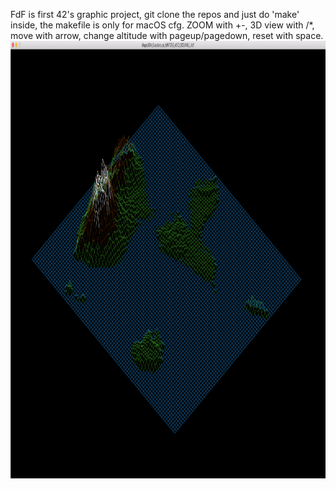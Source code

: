 FdF is first 42's graphic project,
git clone the repos and just do 'make' inside, 
the makefile is only for macOS cfg.
ZOOM with +-, 3D view with /*, move with arrow, change altitude with pageup/pagedown, reset with space.
<br>
<img height="700" src="https://github.com/atoulous/FdF/blob/master/FdF%20Guadeloupe.png"/>
<br>
